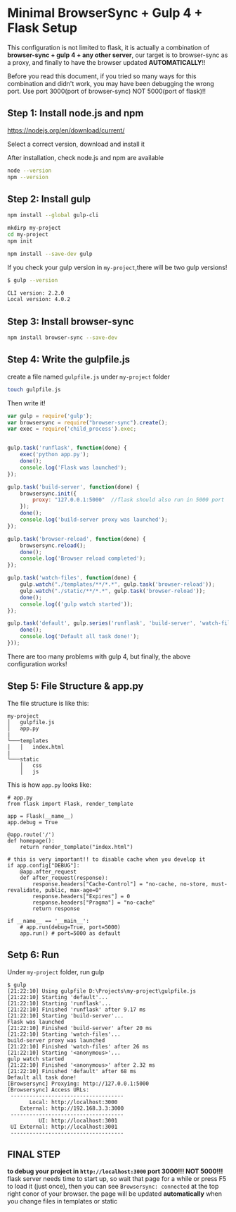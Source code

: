 # Minimal BrowserSync + Gulp 4 + Flask Setup

This configuration is not limited to flask, it is actually a combination of **browser-sync + gulp 4 + any other server**, our target is to browser-sync as a proxy, and finally to have the browser updated **AUTOMATICALLY**!!

Before you read this document, if you tried so many ways for this combination and didn't work, you may have been debugging the wrong port. Use port 3000(port of browser-sync) NOT 5000(port of flask)!!


## Step 1: Install node.js and npm

<https://nodejs.org/en/download/current/>

Select a correct version, download and install it

After installation, check node.js and npm are available

```bash
node --version
npm --version
```

## Step 2: Install gulp

```bash
npm install --global gulp-cli

mkdirp my-project
cd my-project
npm init

npm install --save-dev gulp
```

If you check your gulp version in `my-project`,there will be two gulp versions!

```bash
$ gulp --version

CLI version: 2.2.0
Local version: 4.0.2
```

## Step 3: Install browser-sync

```bash
npm install browser-sync --save-dev
```

## Step 4: Write the gulpfile.js

create a file named `gulpfile.js` under `my-project` folder

```bash
touch gulpfile.js
```

Then write it!

```javascript
var gulp = require('gulp');
var browsersync = require("browser-sync").create();
var exec = require('child_process').exec;


gulp.task('runflask', function(done) {
    exec('python app.py');
    done();
    console.log('Flask was launched');
});

gulp.task('build-server', function(done) {
    browsersync.init({
        proxy: "127.0.0.1:5000"  //flask should also run in 5000 port
    });
    done();
    console.log('build-server proxy was launched');
});

gulp.task('browser-reload', function(done) {
    browsersync.reload();
    done();
    console.log('Browser reload completed');
});

gulp.task('watch-files', function(done) {
    gulp.watch("./templates/**/*.*", gulp.task('browser-reload'));
    gulp.watch("./static/**/*.*", gulp.task('browser-reload'));
    done();
    console.log(('gulp watch started'));
});

gulp.task('default', gulp.series('runflask', 'build-server', 'watch-files', function(done) {
    done();
    console.log('Default all task done!');
}));

```

There are too many problems with gulp 4, but finally, the above configuration works!

## Step 5: File Structure & app.py

The file structure is like this:

```
my-project
│   gulpfile.js
│   app.py
|
└───templates
│   │   index.html
|    
└───static
    │   css
    │   js
```


This is how `app.py` looks like:
```python3
# app.py
from flask import Flask, render_template

app = Flask(__name__)
app.debug = True

@app.route('/')
def homepage():
    return render_template("index.html")

# this is very important!! to disable cache when you develop it
if app.config["DEBUG"]:
    @app.after_request
    def after_request(response):
        response.headers["Cache-Control"] = "no-cache, no-store, must-revalidate, public, max-age=0"
        response.headers["Expires"] = 0
        response.headers["Pragma"] = "no-cache"
        return response

if __name__ == '__main__':
    # app.run(debug=True, port=5000)
    app.run() # port=5000 as default
```

## Setp 6: Run

Under `my-project` folder, run gulp
```
$ gulp
[21:22:10] Using gulpfile D:\Projects\my-project\gulpfile.js
[21:22:10] Starting 'default'...
[21:22:10] Starting 'runflask'...
[21:22:10] Finished 'runflask' after 9.17 ms
[21:22:10] Starting 'build-server'...
Flask was launched
[21:22:10] Finished 'build-server' after 20 ms
[21:22:10] Starting 'watch-files'...
build-server proxy was launched
[21:22:10] Finished 'watch-files' after 26 ms
[21:22:10] Starting '<anonymous>'...
gulp watch started
[21:22:10] Finished '<anonymous>' after 2.32 ms
[21:22:10] Finished 'default' after 68 ms
Default all task done!
[Browsersync] Proxying: http://127.0.0.1:5000
[Browsersync] Access URLs:
 ------------------------------------
       Local: http://localhost:3000
    External: http://192.168.3.3:3000
 ------------------------------------
          UI: http://localhost:3001
 UI External: http://localhost:3001
 ------------------------------------
```

## FINAL STEP
**to debug your project in `http://localhost:3000` port 3000!!! NOT 5000!!!**
flask server needs time to start up, so wait that page for a while or press F5 to load it (just once), then you can see `Browsersync: connected` at the top right conor of your browser. the page will be updated **automatically** when you change files in templates or static

